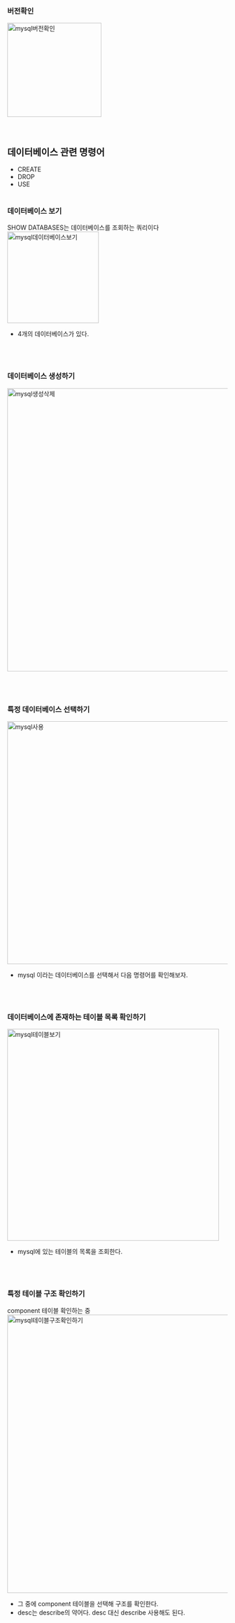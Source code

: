 
### 버전확인
<img width="215" alt="mysql버전확인" src="https://github.com/minkim7704/DataScience/assets/49539711/93e6a315-94c0-405c-9ea7-2fd02a3e0594"><br><br><br>

## 데이터베이스 관련 명령어
- CREATE
- DROP
- USE
<br><br>

### 데이터베이스 보기
SHOW DATABASES는 데이터베이스를 조회하는 쿼리이다<br>
<img width="209" alt="mysql데이터베이스보기" src="https://github.com/minkim7704/DataScience/assets/49539711/e9c1328f-f6d9-42e6-8909-66acd2259373">
- 4개의 데이터베이스가 있다.<br><br><br><br>

### 데이터베이스 생성하기
<img width="647" alt="mysql생성삭제" src="https://github.com/minkim7704/DataScience/assets/49539711/addb973f-c053-4b50-80d5-d7761ad84cf9">
<br><br><br><br>

### 특정 데이터베이스 선택하기 
<img width="555" alt="mysql사용" src="https://github.com/minkim7704/DataScience/assets/49539711/0419cfd6-a58e-4db8-bd29-ef38b90f65d4"><br>
- mysql 이라는 데이터베이스를 선택해서 다음 명령어를 확인해보자.<br><br><br><br>

### 데이터베이스에 존재하는 테이블 목록 확인하기 
<img width="484" alt="mysql테이블보기" src="https://github.com/minkim7704/DataScience/assets/49539711/b95afbdc-7201-4a99-af73-ca4a43d91b36"><br>
- mysql에 있는 테이블의 목록을 조회한다.<br><br><br><br>

### 특정 테이블 구조 확인하기 
component 테이블 확인하는 중<br>
<img width="636" alt="mysql테이블구조확인하기" src="https://github.com/minkim7704/DataScience/assets/49539711/5c038f8a-28e5-439a-8021-63852dd4dae4">
- 그 중에 component 테이블을 선택해 구조를 확인한다.
- desc는 describe의 약어다. desc 대신 describe 사용해도 된다.<br><br><br><br>
